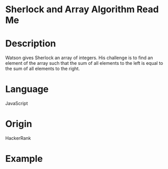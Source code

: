 # Sherlock and Array Algorithm Read Me

# Description

Watson gives Sherlock an array of integers. His challenge is to find an element of the array such that the sum of all elements to the left is equal to the sum of all elements to the right.

# Language

JavaScript

# Origin

HackerRank

# Example